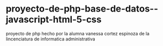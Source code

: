 # proyecto-de-php-base-de-datos--javascript-html-5-css
proyecto de php hecho por la alumna vanessa cortez espinoza de la lincenciatura de informatica administrativa 
